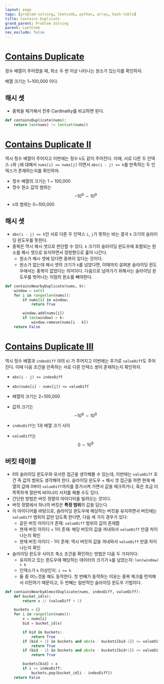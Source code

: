 ```yaml
---
layout: page
tags: [problem-solving, leetcode, python, array, hash-table]
title: Contains Duplicate
grand_parent: Problem Solving
parent: LeetCode
nav_exclude: false
---
```


# [Contains Duplicate](https://leetcode.com/problems/contains-duplicate/)

 정수 배열이 주어졌을 때, 최소 두 번 이상 나타나는 원소가 있는지를
 확인하자.

 배열 크기는 1~100,000 이다.

## 해시 셋
 - 중복을 제거해서 전후 Cardinality를 비교하면 된다.

```python
def containsDuplicate(nums):
    return len(nums) != len(set(nums))
```


# [Contains Duplicate II](https://leetcode.com/problems/contains-duplicate-ii/)

 역시 정수 배열이 주어지고 이번에는 정수 `k`도 같이 주어진다. 이때,
 서로 다른 두 인덱스 `i`와 `j`에 대해서 `nums[i] == nums[j]` 이면서
 `abs(i - j) <= k`를 만족하는 두 인덱스가 존재하는지를 확인하자.

 - 정수 배열의 크기는 1 ~ 100,000
 - 정수 원소 값의 범위는 $$ -10^9 \sim 10^9$$
 - `k`의 범위는 0~100,000

## 해시 셋
 - `abs(i - j) <= k`인 서로 다른 두 인덱스 `i`, `j`가 뜻하는 바는 결국
   `k` 크기의 슬라이딩 윈도우를 뜻한다.
 - 중복은 역시 해시 셋으로 판단할 수 있다. `k` 크기의 슬라이딩
   윈도우에 포함되는 원소를 해시 셋으로 유지하면서 정방향으로 훑어
   나간다.
   - 원소가 해시 셋에 있다면 중복이 있다는 것이다.
   - 원소가 없는데 해시 셋의 크기가 `k`를 넘었다면, 이때까지 살펴본
     슬라이딩 윈도우에서는 중복이 없었다는 의미이다. 다음으로 넘어가기
     위해서는 슬라이딩 윈도우를 벗어나는 지점의 원소를 빼야한다.

```python
def containsNearbyDuplicate(nums, k):
    window = set()
    for i in range(len(nums)):
        if nums[i] in window:
            return True

        window.add(nums[i])
        if len(window) > k:
            window.remove(nums[i - k])
    return False
```


# [Contains Duplicate III](https://leetcode.com/problems/contains-duplicate-iii/)

 역시 정수 배열과 `indexDiff` (II의 `k`) 가 주어지고 이번에는 추가로
 `valueDiff`도 주어진다. 이때 다음 조건을 만족하는 서로 다른 인덱스
 쌍이 존재하는지 확인하자.
 - `abs(i - j) <= indexDiff`
 - `abs(nums[i] - nums[j]) <= valueDiff`

 - 배열의 크기는 2~100,000
 - 값의 크기는 $$ -10^9 \sim 10^9$$
 - `indexDiff`는 1과 배열 크기 사이
 - `valueDiff`는 $$0 \sim 10^9$$

## 버킷 테이블
 - II의 슬라이딩 윈도우와 유사한 접근을 생각해볼 수 있는데, 이번에는
   `valueDiff` 조건 즉 값의 범위도 생각해야 한다. 슬라이딩 윈도우 +
   해시 셋 접근을 하면 현재 배열의 값에 0부터 `valueDiff`까지를
   증가시켜 가면서 값을 체크하거나, 혹은 조금 더 똑똑하게 절반씩
   바이너리 서치를 해볼 수도 있다.
 - 간단한 방법은 버킷 정렬의 아이디어를 빌려오는 것이다.
 - 버킷 정렬에서 하나의 버킷은 **특정 범위**의 값을 담는다.
 - 이 아이디어를 바탕으로, 슬라이딩 윈도우에 해당하는 버킷을
   유지하면서 버킷에는 `valueDiff` 범위의 값만 담도록 한다면, 다음 세
   가지 경우가 있다:
   - 같은 버킷 아이디가 존재: `valueDiff` 범위의 값이 존재함
   - 현재 버킷 아이디 + 1이 존재: 해당 버킷의 값을 꺼내와서
     `valueDiff` 만큼 차이나는지 확인
   - 현재 버킷 아이디 - 1이 존재: 역시 버킷의 값을 꺼내와서
     `valueDiff` 만큼 차이나는지 확인
 - 슬라이딩 윈도우 사이즈 축소 조건을 확인하는 방법은 다음 두
   가지이다:
   - 유지하고 있는 윈도우에 해당하는 데이터의 크기가 `k`를 넘었는지:
     `len(window) > k`
   - 인덱스가 `k` 이상인지: `i >= k`
   - 둘 중 어느것을 해도 동작한다. 첫 번째가 동작하는 이유는 중복
     체크를 먼저해서 리턴하기 때문이고, 두 번째는 일반적인 슬라이딩
     윈도우 기법이다.

```python
def containsNearbyAlmostDuplicate(nums, indexDiff, valueDiff):
    def bucket_id(x):
        return x // (valueDiff + 1)

    buckets = {}
    for i in range(len(nums)):
        x = nums[i]
        bid = bucket_id(x)

        if bid in buckets:
            return True
        if (bid + 1) in buckets and abs(x - buckets[bid-1]) <= valueDiff:
            return True
        if (bid - 1) in buckets and abs(x - buckets[bid+1]) <= valueDiff:
            return True

        buckets[bid] = x
        if i >= indexDiff:
            buckets.pop(bucket_id[i - indexDiff])
    return False
```
